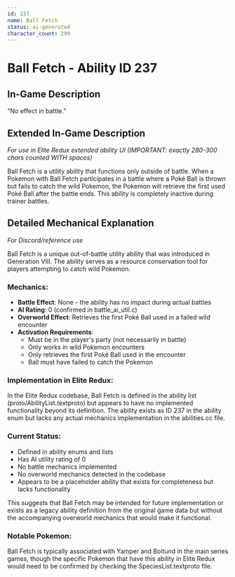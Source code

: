 ```yaml
---
id: 237
name: Ball Fetch
status: ai-generated
character_count: 299
---
```


# Ball Fetch - Ability ID 237

## In-Game Description
"No effect in battle."

## Extended In-Game Description
*For use in Elite Redux extended ability UI (IMPORTANT: exactly 280-300 chars counted WITH spaces)*

Ball Fetch is a utility ability that functions only outside of battle. When a Pokemon with Ball Fetch participates in a battle where a Poké Ball is thrown but fails to catch the wild Pokemon, the Pokemon will retrieve the first used Poké Ball after the battle ends. This ability is completely inactive during trainer battles.

## Detailed Mechanical Explanation
*For Discord/reference use*

Ball Fetch is a unique out-of-battle utility ability that was introduced in Generation VIII. The ability serves as a resource conservation tool for players attempting to catch wild Pokemon.

### Mechanics:
- **Battle Effect**: None - the ability has no impact during actual battles
- **AI Rating**: 0 (confirmed in battle_ai_util.c)
- **Overworld Effect**: Retrieves the first Poké Ball used in a failed wild encounter
- **Activation Requirements**: 
  - Must be in the player's party (not necessarily in battle)
  - Only works in wild Pokemon encounters
  - Only retrieves the first Poké Ball used in the encounter
  - Ball must have failed to catch the Pokemon

### Implementation in Elite Redux:
In the Elite Redux codebase, Ball Fetch is defined in the ability list (proto/AbilityList.textproto) but appears to have no implemented functionality beyond its definition. The ability exists as ID 237 in the ability enum but lacks any actual mechanics implementation in the abilities.cc file.

### Current Status:
- Defined in ability enums and lists
- Has AI utility rating of 0
- No battle mechanics implemented
- No overworld mechanics detected in the codebase
- Appears to be a placeholder ability that exists for completeness but lacks functionality

This suggests that Ball Fetch may be intended for future implementation or exists as a legacy ability definition from the original game data but without the accompanying overworld mechanics that would make it functional.

### Notable Pokemon:
Ball Fetch is typically associated with Yamper and Boltund in the main series games, though the specific Pokemon that have this ability in Elite Redux would need to be confirmed by checking the SpeciesList.textproto file.